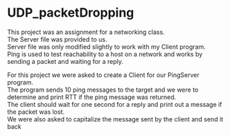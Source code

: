 # UDP_packetDropping
This project was an assignment for a networking class.<br>
The Server file was provided to us.<br>
Server file was only modified slightly to work with my Client program. <br>
Ping is used to test reachability to a host on a network and works by sending a packet and waiting for a reply.<br>

For this project we were asked to create a Client for our PingServer program.<br>
The program sends 10 ping messages to the target and we were to determine and print RTT if the ping message was returned.<br>
The client should wait for one second for a reply and print out a message if the packet was lost.<br>
We were also asked to capitalize the message sent by the client and send it back<br>
